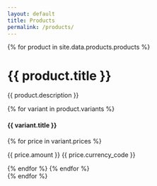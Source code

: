 ```yaml
---
layout: default
title: Products
permalink: /products/
---
```


<script src="/assets/js/medusajs.js"></script>
<script>
  async function processProducts(products) {
    const productsById = {};
    for (const product of (await products).products) {
      productsById[product.id] = product;

      product.variantsById = {};
      for (const variant of product.variants) {
        product.variantsById[variant.id] = variant;
      }
    }
    return productsById;
  }
</script>

<div class="flex" x-data="{ products: processProducts(medusaAPI.products.list()) }">
{% for product in site.data.products.products %}

<div class="flex flex-col">
<h1>{{ product.title }}</h1>
<p>{{ product.description }}</p>

{% for variant in product.variants %}

  <h4>{{ variant.title }}</h4>
  <template x-if="await products">
    <p>Stock: <span x-html="(await products)['{{ product.id }}'].variantsById['{{ variant.id }}'].inventory_quantity"></span></p>
  </template>

{% for price in variant.prices %}
  <p>{{ price.amount }} {{ price.currency_code }}</p>
{% endfor %}
{% endfor %}
</div>
{% endfor %}
</div>
<script defer src="https://unpkg.com/alpinejs@3.10.3/dist/cdn.min.js"></script>
